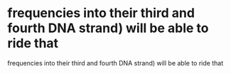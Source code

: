 # frequencies into their third and fourth DNA strand) will be able to ride that

frequencies into their third and fourth DNA strand) will be able to ride that